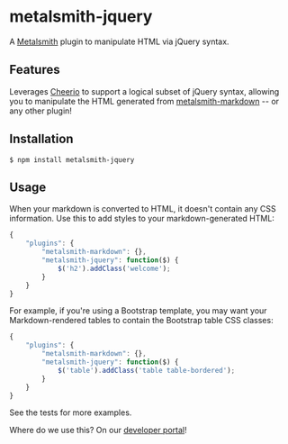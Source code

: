 # metalsmith-jquery

A [Metalsmith](https://github.com/segmentio/metalsmith) plugin to manipulate HTML via jQuery syntax.

## Features

Leverages [Cheerio](https://github.com/cheeriojs/cheerio) to support a logical subset of jQuery syntax, allowing you to manipulate the HTML generated from [metalsmith-markdown](https://github.com/segmentio/metalsmith-markdown) -- or any other plugin!


## Installation

    $ npm install metalsmith-jquery

## Usage

When your markdown is converted to HTML, it doesn't contain any CSS information.  Use this to add styles to your markdown-generated HTML:

```js
{
    "plugins": {
        "metalsmith-markdown": {},
        "metalsmith-jquery": function($) {
            $('h2').addClass('welcome');
        }
    }
}

``` 

For example, if you're using a Bootstrap template, you may want your Markdown-rendered tables to contain the Bootstrap table CSS classes:

```js
{
    "plugins": {
        "metalsmith-markdown": {},
        "metalsmith-jquery": function($) {
            $('table').addClass('table table-bordered');
        }
    }
}

``` 

See the tests for more examples.

Where do we use this?  On our [developer portal](http://developer.manheim.com)!